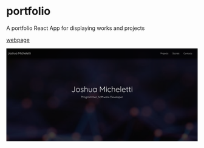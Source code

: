# portfolio
A portfolio React App for displaying works and projects

[webpage](https://joshua-micheletti.github.io/portfolio)


![alt text](https://github.com/Joshua-Micheletti/portfolio/blob/main/img/screenshot.png?raw=true)